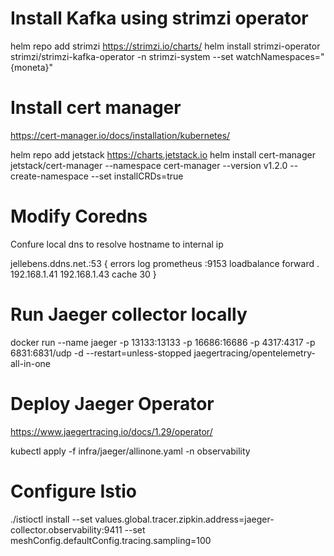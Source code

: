# Install Kafka using strimzi operator
helm repo add strimzi https://strimzi.io/charts/
helm install strimzi-operator strimzi/strimzi-kafka-operator -n strimzi-system --set watchNamespaces="{moneta}"

# Install cert manager
https://cert-manager.io/docs/installation/kubernetes/

 helm repo add jetstack https://charts.jetstack.io
 helm install cert-manager jetstack/cert-manager --namespace cert-manager --version v1.2.0 --create-namespace --set installCRDs=true

 # Modify Coredns
Confure local dns to resolve hostname to internal ip

jellebens.ddns.net.:53 {
    errors
    log
    prometheus :9153
    loadbalance
    forward . 192.168.1.41 192.168.1.43
    cache 30
}

# Run Jaeger collector locally
docker run --name jaeger -p 13133:13133 -p 16686:16686 -p 4317:4317 -p 6831:6831/udp -d --restart=unless-stopped jaegertracing/opentelemetry-all-in-one

# Deploy Jaeger Operator
https://www.jaegertracing.io/docs/1.29/operator/

kubectl apply -f infra/jaeger/allinone.yaml -n observability


# Configure Istio
./istioctl install --set values.global.tracer.zipkin.address=jaeger-collector.observability:9411 --set meshConfig.defaultConfig.tracing.sampling=100